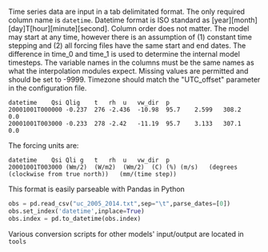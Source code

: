Time series data are input in a tab delimitated format. The only required column name is ```datetime```. Datetime format is ISO standard as [year][month][day]T[hour][minute][second]. Column order does not matter. The model may start at any time, however there is an assumption of (1) constant time stepping and (2) all forcing files have the same start and end dates. The difference in time_0 and time_1 is used to determine the internal model timesteps. The variable names in the columns must be the same names as what the interpolation modules expect. Missing values are permitted and should be set to -9999. Timezone should match the "UTC_offset" parameter in the configuration file.

```
datetime	Qsi	Qlig	t	rh	u	vw_dir	p
20001001T000000	-0.237	276	-2.436	-10.98	95.7	2.599	308.2	0.0
20001001T003000	-0.233	278	-2.42	-11.19	95.7	3.133	307.1	0.0
```

The forcing units are: 
```
datetime	Qsi	Qli	g	t	rh	u	vw_dir	p
20001001T003000	(Wm/2)	(W/m2)	(Wm/2)	(C)	(%)	(m/s)	(degrees (clockwise from true north))	(mm/(time step))
```

This format is easily parseable with Pandas in Python
```python
obs = pd.read_csv("uc_2005_2014.txt",sep="\t",parse_dates=[0])
obs.set_index('datetime',inplace=True)
obs.index = pd.to_datetime(obs.index)
```

Various conversion scripts for other models' input/output are located in ```tools```